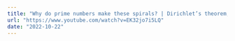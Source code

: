 ```yaml
---
title: "Why do prime numbers make these spirals? | Dirichlet’s theorem, pi approximations, and more"
url: "https://www.youtube.com/watch?v=EK32jo7i5LQ"
date: "2022-10-22"
---
```

